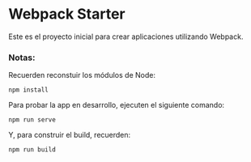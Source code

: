 # Webpack Starter

Este es el proyecto inicial para crear aplicaciones utilizando Webpack.

### Notas:

Recuerden reconstuir los módulos de Node:

```
npm install
```

Para probar la app en desarrollo, ejecuten el siguiente comando:

```
npm run serve
```

Y, para construir el build, recuerden:

```
npm run build
```
